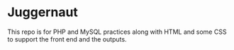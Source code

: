 Juggernaut
==========

This repo is for PHP and MySQL practices along with HTML and some CSS to support the front end and the outputs.
